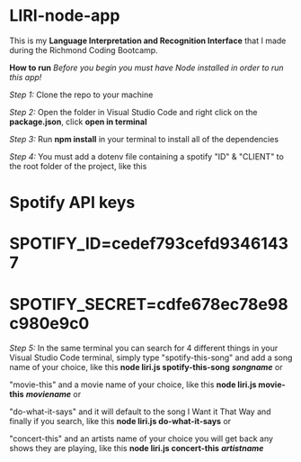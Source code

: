 # LIRI-node-app
This is my **Language Interpretation and Recognition Interface** that I made during the Richmond Coding Bootcamp.

**How to run**
*Before you begin you must have Node installed in order to run this app!*

*Step 1:* Clone the repo to your machine

*Step 2:* Open the folder in Visual Studio Code and right click on the **package.json**, click **open in terminal**

*Step 3:* Run **npm install** in your terminal to install all of the dependencies

*Step 4:* You must add a dotenv file containing a spotify "ID" & "CLIENT" to the root folder of the project, like this 

# Spotify API keys

# SPOTIFY_ID=cedef793cefd93461437
# SPOTIFY_SECRET=cdfe678ec78e98c980e9c0

*Step 5:* In the same terminal you can search for 4 different things in your Visual Studio Code terminal, simply type "spotify-this-song" and add a song name of your choice, 
like this **node liri.js spotify-this-song** ***songname*** or

"movie-this" and a movie name of your choice, 
like this **node liri.js movie-this** ***moviename***  or

"do-what-it-says" and it will default to the song I Want it That Way and finally if you search,
like this **node liri.js do-what-it-says** or

"concert-this" and an artists name of your choice you will get back any shows they are playing, 
like this **node liri.js concert-this** ***artistname***
